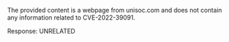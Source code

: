 The provided content is a webpage from unisoc.com and does not contain any information related to CVE-2022-39091.

Response: UNRELATED